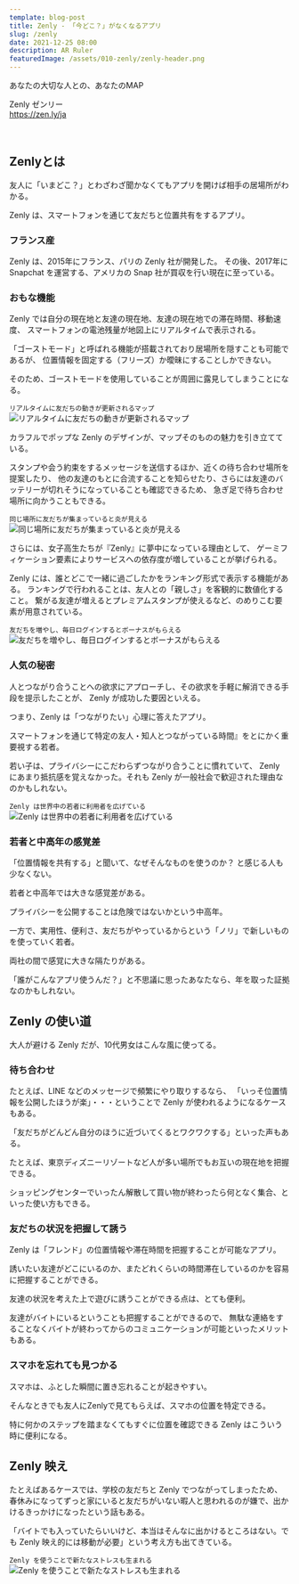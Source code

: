 ```yaml
---
template: blog-post
title: Zenly - 「今どこ？」がなくなるアプリ
slug: /zenly
date: 2021-12-25 08:00
description: AR Ruler
featuredImage: /assets/010-zenly/zenly-header.png
---
```


あなたの大切な人との、あなたのMAP

Zenly ゼンリー  
https://zen.ly/ja

<br />

## Zenlyとは

友人に「いまどこ？」とわざわざ聞かなくてもアプリを開けば相手の居場所がわかる。

Zenly は、スマートフォンを通じて友だちと位置共有をするアプリ。

### フランス産

Zenly は、2015年にフランス、パリの Zenly 社が開発した。
その後、2017年に Snapchat を運営する、アメリカの Snap 社が買収を行い現在に至っている。

### おもな機能

Zenly では自分の現在地と友達の現在地、友達の現在地での滞在時間、移動速度、
スマートフォンの電池残量が地図上にリアルタイムで表示される。

「ゴーストモード」と呼ばれる機能が搭載されており居場所を隠すことも可能であるが、
位置情報を固定する（フリーズ）か曖昧にすることしかできない。

そのため、ゴーストモードを使用していることが周囲に露見してしまうことになる。

`リアルタイムに友だちの動きが更新されるマップ`
![リアルタイムに友だちの動きが更新されるマップ](./assets/010-zenly/zenly.gif)

カラフルでポップな Zenly のデザインが、マップそのものの魅力を引き立てている。

スタンプや会う約束をするメッセージを送信するほか、近くの待ち合わせ場所を提案したり、
他の友達のもとに合流することを知らせたり、さらには友達のバッテリーが切れそうになっていることも確認できるため、
急ぎ足で待ち合わせ場所に向かうこともできる。

`同じ場所に友だちが集まっていると炎が見える`
![同じ場所に友だちが集まっていると炎が見える](./assets/010-zenly/fire-on-zenly.png)

さらには、女子高生たちが『Zenly』に夢中になっている理由として、
ゲーミフィケーション要素によりサービスへの依存度が増していることが挙げられる。

Zenly には、誰とどこで一緒に過ごしたかをランキング形式で表示する機能がある。
ランキングで行われることは、友人との「親しさ」を客観的に数値化すること。
繋がる友達が増えるとプレミアムスタンプが使えるなど、のめりこむ要素が用意されている。

`友だちを増やし、毎日ログインするとボーナスがもらえる`
![友だちを増やし、毎日ログインするとボーナスがもらえる](./assets/010-zenly/gamification.png)

### 人気の秘密

人とつながり合うことへの欲求にアプローチし、その欲求を手軽に解消できる手段を提示したことが、
Zenly が成功した要因といえる。

つまり、Zenly は「つながりたい」心理に答えたアプリ。

スマートフォンを通じて特定の友人・知人とつながっている時間』をとにかく重要視する若者。

若い子は、プライバシーにこだわらずつながり合うことに慣れていて、
Zenly にあまり抵抗感を覚えなかった。それも Zenly が一般社会で歓迎された理由なのかもしれない。

`Zenly は世界中の若者に利用者を広げている`
![Zenly は世界中の若者に利用者を広げている](./assets/010-zenly/google-trend-zenly.png)

### 若者と中高年の感覚差

「位置情報を共有する」と聞いて、なぜそんなものを使うのか？ と感じる人も少なくない。

若者と中高年では大きな感覚差がある。

プライバシーを公開することは危険ではないかという中高年。

一方で、実用性、便利さ、友だちがやっているからという「ノリ」で新しいものを使っていく若者。

両社の間で感覚に大きな隔たりがある。

「誰がこんなアプリ使うんだ？」と不思議に思ったあなたなら、年を取った証拠なのかもしれない。

## Zenly の使い道

大人が避ける Zenly だが、10代男女はこんな風に使ってる。

### 待ち合わせ

たとえば、LINE などのメッセージで頻繁にやり取りするなら、
「いっそ位置情報を公開したほうが楽」・・・ということで Zenly が使われるようになるケースもある。

「友だちがどんどん自分のほうに近づいてくるとワクワクする」といった声もある。

たとえば、東京ディズニーリゾートなど人が多い場所でもお互いの現在地を把握できる。

ショッピングセンターでいったん解散して買い物が終わったら何となく集合、といった使い方もできる。

### 友だちの状況を把握して誘う

Zenly は「フレンド」の位置情報や滞在時間を把握することが可能なアプリ。

誘いたい友達がどこにいるのか、またどれくらいの時間滞在しているのかを容易に把握することができる。

友達の状況を考えた上で遊びに誘うことができる点は、とても便利。

友達がバイトにいるということも把握することができるので、
無駄な連絡をすることなくバイトが終わってからのコミュニケーションが可能といったメリットもある。

### スマホを忘れても見つかる

スマホは、ふとした瞬間に置き忘れることが起きやすい。

そんなときでも友人にZenlyで見てもらえば、スマホの位置を特定できる。

特に何かのステップを踏まなくてもすぐに位置を確認できる Zenly はこういう時に便利になる。

## Zenly 映え

たとえばあるケースでは、学校の友だちと Zenly でつながってしまったため、
春休みになってずっと家にいると友だちがいない暇人と思われるのが嫌で、出かけるきっかけになったという話もある。

「バイトでも入っていたらいいけど、本当はそんなに出かけるところはない。でも Zenly 映え的には移動が必要」という考え方も出てきている。

`Zenly を使うことで新たなストレスも生まれる`
![Zenly を使うことで新たなストレスも生まれる](./assets/010-zenly/tweet-about-zenly.png)
